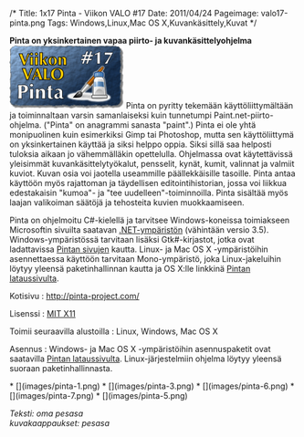 /*
Title: 1x17 Pinta - Viikon VALO #17
Date: 2011/04/24
Pageimage: valo17-pinta.png
Tags: Windows,Linux,Mac OS X,Kuvankäsittely,Kuvat
*/

**Pinta on yksinkertainen vapaa piirto- ja kuvankäsittelyohjelma**
![](images/valo17-pinta.png "fig:valo17-pinta.png") Pinta on pyritty tekemään
käyttöliittymältään ja toiminnaltaan varsin samanlaiseksi kuin
tunnetumpi Paint.net-piirto-ohjelma. ("Pinta" on anagrammi sanasta
"paint".) Pinta ei ole yhtä monipuolinen kuin esimerkiksi Gimp tai
Photoshop, mutta sen käyttöliittymä on yksinkertainen käyttää ja siksi
helppo oppia. Siksi sillä saa helposti tuloksia aikaan jo vähemmälläkin
opettelulla. Ohjelmassa ovat käytettävissä yleisimmät
kuvankäsittelytyökalut, pensselit, kynät, kumit, valinnat ja valmiit
kuviot. Kuvan osia voi jaotella useammille päällekkäisille tasoille.
Pinta antaa käyttöön myös rajattoman ja täydellisen editointihistorian,
jossa voi liikkua edestakaisin "kumoa"- ja "tee uudelleen"-toiminnoilla.
Pinta sisältää myös laajan valikoiman säätöjä ja tehosteita kuvien
muokkaamiseen.

Pinta on ohjelmoitu C#-kielellä ja tarvitsee Windows-koneissa
toimiakseen Microsoftin sivuilta saatavan
[.NET-ympäristön](http://www.microsoft.com/downloads/details.aspx?familyid=333325FD-AE52-4E35-B531-508D977D32A6&displaylang=fi)
(vähintään versio 3.5). Windows-ympäristössä tarvitaan lisäksi
Gtk#-kirjastot, jotka ovat ladattavissa [Pintan sivujen](http://pinta-project.com/download)
kautta. Linux- ja Mac OS X -ympäristöihin asennettaessa käyttöön tarvitaan
Mono-ympäristö, joka Linux-jakeluihin löytyy yleensä paketinhallinnan kautta
ja OS X:lle linkkinä [Pintan lataussivulta](http://pinta-project.com/download).

Kotisivu
:   <http://pinta-project.com/>

Lisenssi
:   [MIT X11](MIT_X11)

Toimii seuraavilla alustoilla
:   Linux, Windows, Mac OS X

Asennus
:   Windows- ja Mac OS X -ympäristöihin asennuspaketit ovat saatavilla
    [Pintan lataussivulta](http://pinta-project.com/download).
    Linux-järjestelmiin ohjelma löytyy yleensä suoraan
    paketinhallinnasta.

<div class="psgallery" markdown="1">
* [](images/pinta-1.png)
* [](images/pinta-3.png)
* [](images/pinta-6.png)
* [](images/pinta-7.png)
* [](images/pinta-5.png)
</div>

*Teksti: oma pesasa* <br />
*kuvakaappaukset: pesasa*
